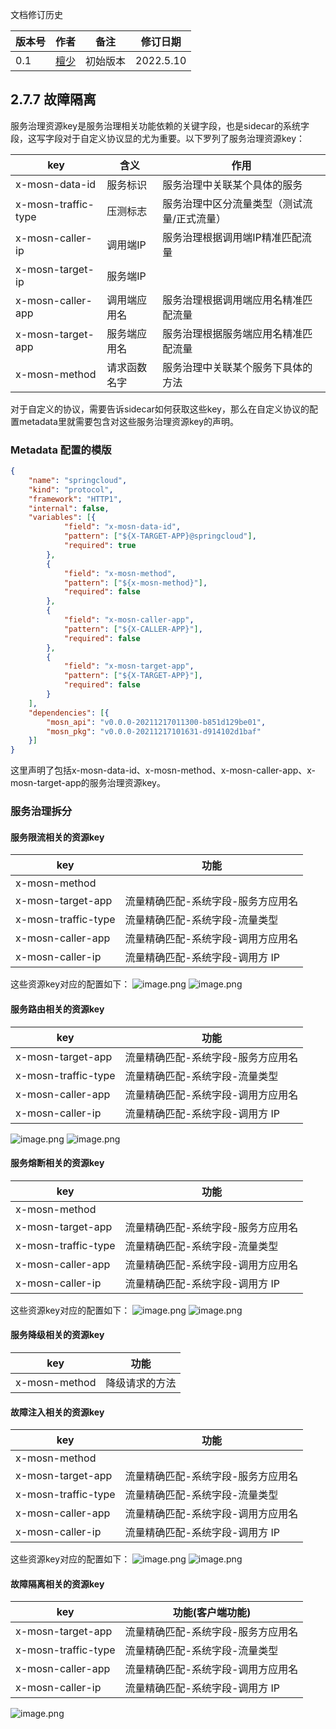 文档修订历史

| 版本号 | 作者                               | 备注     | 修订日期      |
|-----|----------------------------------| -------- |-----------|
| 0.1 | [檀少](https://github.com/Tanc010) | 初始版本 | 2022.5.10 |

<a name="LjFmL"></a>
## 2.7.7 故障隔离
服务治理资源key是服务治理相关功能依赖的关键字段，也是sidecar的系统字段，这写字段对于自定义协议显的尤为重要。以下罗列了服务治理资源key：

| **key** | **含义** | **作用** |
| --- | --- | --- |
| x-mosn-data-id | 服务标识 | 服务治理中关联某个具体的服务 |
| x-mosn-traffic-type | 压测标志 | 服务治理中区分流量类型（测试流量/正式流量） |
| x-mosn-caller-ip | 调用端IP | 服务治理根据调用端IP精准匹配流量 |
| x-mosn-target-ip | 服务端IP |
| x-mosn-caller-app | 调用端应用名 | 服务治理根据调用端应用名精准匹配流量 |
| x-mosn-target-app | 服务端应用名 | 服务治理根据服务端应用名精准匹配流量 |
| x-mosn-method | 请求函数名字 | 服务治理中关联某个服务下具体的方法 |

对于自定义的协议，需要告诉sidecar如何获取这些key，那么在自定义协议的配置metadata里就需要包含对这些服务治理资源key的声明。
### Metadata 配置的模版
```json
{
	"name": "springcloud",
	"kind": "protocol",
	"framework": "HTTP1",
	"internal": false,
	"variables": [{
			"field": "x-mosn-data-id",
			"pattern": ["${X-TARGET-APP}@springcloud"],
			"required": true
		},
		{
			"field": "x-mosn-method",
			"pattern": ["${x-mosn-method}"],
			"required": false
		},
		{
			"field": "x-mosn-caller-app",
			"pattern": ["${X-CALLER-APP}"],
			"required": false
		},
		{
			"field": "x-mosn-target-app",
			"pattern": ["${X-TARGET-APP}"],
			"required": false
		}
	],
	"dependencies": [{
		"mosn_api": "v0.0.0-20211217011300-b851d129be01",
		"mosn_pkg": "v0.0.0-20211217101631-d914102d1baf"
	}]
}

```
这里声明了包括x-mosn-data-id、x-mosn-method、x-mosn-caller-app、x-mosn-target-app的服务治理资源key。
### 服务治理拆分
#### 服务限流相关的资源key
| key | 功能 |
| --- | --- |
| x-mosn-method | |
| x-mosn-target-app | 流量精确匹配-系统字段-服务方应用名 |
| x-mosn-traffic-type | 流量精确匹配-系统字段-流量类型 |
| x-mosn-caller-app | 流量精确匹配-系统字段-调用方应用名 |
| x-mosn-caller-ip | 流量精确匹配-系统字段-调用方 IP |

这些资源key对应的配置如下：
![image.png](./images/governance-key-ratelimit.png)
![image.png](./images/governance-key-match.png)
#### 服务路由相关的资源key
| key | 功能 |
| --- | --- |
| x-mosn-target-app | 流量精确匹配-系统字段-服务方应用名 |
| x-mosn-traffic-type | 流量精确匹配-系统字段-流量类型 |
| x-mosn-caller-app | 流量精确匹配-系统字段-调用方应用名 |
| x-mosn-caller-ip | 流量精确匹配-系统字段-调用方 IP |
![image.png](./images/governance-key-route.png)
![image.png](./images/governance-key-match.png)
#### 服务熔断相关的资源key
| key | 功能 |
| --- | --- |
| x-mosn-method | |
| x-mosn-target-app | 流量精确匹配-系统字段-服务方应用名 |
| x-mosn-traffic-type | 流量精确匹配-系统字段-流量类型 |
| x-mosn-caller-app | 流量精确匹配-系统字段-调用方应用名 |
| x-mosn-caller-ip | 流量精确匹配-系统字段-调用方 IP |

这些资源key对应的配置如下：
![image.png](./images/governance-key-fusing.png)
![image.png](./images/governance-key-match.png)
#### 服务降级相关的资源key
| key | 功能 |
| --- | --- |
| x-mosn-method | 降级请求的方法 |

#### 故障注入相关的资源key
| key | 功能 |
| --- | --- |
| x-mosn-method | |
| x-mosn-target-app | 流量精确匹配-系统字段-服务方应用名 |
| x-mosn-traffic-type | 流量精确匹配-系统字段-流量类型  |
| x-mosn-caller-app | 流量精确匹配-系统字段-调用方应用名 |
| x-mosn-caller-ip | 流量精确匹配-系统字段-调用方 IP |

这些资源key对应的配置如下：
![image.png](./images/governance-key-fault-inject.png)
![image.png](./images/governance-key-match.png)
#### 故障隔离相关的资源key
| key | 功能(客户端功能) |
| --- | --- |
| x-mosn-target-app | 流量精确匹配-系统字段-服务方应用名 |
| x-mosn-traffic-type | 流量精确匹配-系统字段-流量类型 |
| x-mosn-caller-app | 流量精确匹配-系统字段-调用方应用名 |
| x-mosn-caller-ip | 流量精确匹配-系统字段-调用方 IP |

![image.png](./images/governance-key-match.png)

